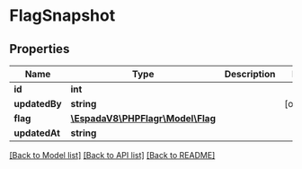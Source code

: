 # FlagSnapshot

## Properties
Name | Type | Description | Notes
------------ | ------------- | ------------- | -------------
**id** | **int** |  | 
**updatedBy** | **string** |  | [optional] 
**flag** | [**\EspadaV8\PHPFlagr\Model\Flag**](Flag.md) |  | 
**updatedAt** | **string** |  | 

[[Back to Model list]](../README.md#documentation-for-models) [[Back to API list]](../README.md#documentation-for-api-endpoints) [[Back to README]](../README.md)
